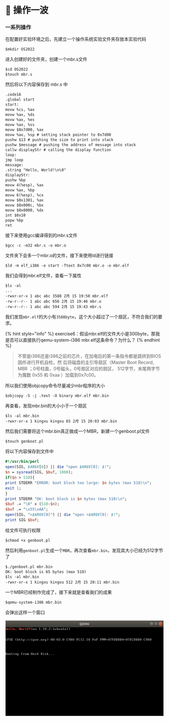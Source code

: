 # 🥲 操作一波

### 一系列操作

在配置好实验环境之后，先建立一个操作系统实验文件夹存放本实验代码

```shell
$mkdir OS2022
```

进入创建好的文件夹，创建一个mbr.s文件

```shell
$cd OS2022
$touch mbr.s
```

然后将以下内容保存到 mbr.s 中

```shell
.code16
.global start
start:
movw %cs, %ax
movw %ax, %ds
movw %ax, %es
movw %ax, %ss
movw $0x7d00, %ax
movw %ax, %sp # setting stack pointer to 0x7d00
pushw $13 # pushing the size to print into stack
pushw $message # pushing the address of message into stack
callw displayStr # calling the display function
loop:
jmp loop
message:
.string "Hello, World!\n\0"
displayStr:
pushw %bp
movw 4(%esp), %ax
movw %ax, %bp
movw 6(%esp), %cx
movw $0x1301, %ax
movw $0x000c, %bx
movw $0x0000, %dx
int $0x10
popw %bp
ret
```

接下来使用gcc编译得到的mbr.s文件

```shell
$gcc -c -m32 mbr.s -o mbr.o
```

文件夹下会多一个mbr.o的文件，接下来使用ld进行链接

```shell
$ld -m elf_i386 -e start -Ttext 0x7c00 mbr.o -o mbr.elf
```

我们会得到mbr.elf文件，查看一下属性

```shell
$ls -al
...
-rwxr-xr-x 1 abc abc 3588 2月 15 19:50 mbr.elf
-rw-r--r-- 1 abc abc 656 2月 15 19:46 mbr.o
-rw-r--r-- 1 abc abc 594 2月 15 19:43 mbr.s
```

我们发现`mbr.elf`的大小有`3588byte`，这个大小超过了一个扇区，不符合我们的要求。

{% hint style="info" %}
exercise6：假设mbr.elf的文件大小是300byte，那我是否可以直接执行qemu-system-i386 mbr.elf这条命令？为什么？
{% endhint %}

> 不管是i386还是i386之前的芯片，在加电后的第一条指令都是跳转到BIOS固件进行开机自检，然 后将磁盘的主引导扇区（Master Boot Record, MBR ；0号柱面，0号磁头，0号扇区对应的扇区， 512字节，末尾两字节为魔数 0x55 和 0xaa ）加载到0x7c00。

所以我们使用objcopy命令尽量减少mbr程序的大小

```shell
$objcopy -S -j .text -O binary mbr.elf mbr.bin
```

再查看，发现mbr.bin的大小小于一个扇区

```shell
$ls -al mbr.bin
-rwxr-xr-x 1 kingxu kingxu 65 2月 15 20:03 mbr.bin
```

然后我们需要将这个mbr.bin真正做成一个MBR，新建一个genboot.pl文件

```shell
$touch genboot.pl
```

将以下内容保存到文件中

```perl
#!/usr/bin/perl
open(SIG, $ARGV[0]) || die "open $ARGV[0]: $!";
$n = sysread(SIG, $buf, 1000);
if($n > 510){
print STDERR "ERROR: boot block too large: $n bytes (max 510)\n";
exit 1;
}
print STDERR "OK: boot block is $n bytes (max 510)\n";
$buf .= "\0" x (510-$n);
$buf .= "\x55\xAA";
open(SIG, ">$ARGV[0]") || die "open >$ARGV[0]: $!";
print SIG $buf;
```

给文件可执行权限

```shell
$chmod +x genboot.pl
```

然后利用`genboot.pl`生成一个`MBR`，再次查看`mbr.bin`，发现其大小已经为512字节了

```shell
$./genboot.pl mbr.bin
OK: boot block is 65 bytes (max 510)
$ls -al mbr.bin
-rwxr-xr-x 1 kingxu kingxu 512 2月 15 20:11 mbr.bin
```

一个MBR已经制作完成了，接下来就是查看我们的成果

```
$qemu-system-i386 mbr.bin
```

会弹出这样一个窗口

![输出hello world成功](../../../.gitbook/assets/image8.png)
